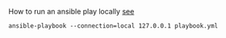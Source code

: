 
How to run an ansible play locally [see](https://gist.github.com/alces/caa3e7e5f46f9595f715f0f55eef65c1)

    ansible-playbook --connection=local 127.0.0.1 playbook.yml
